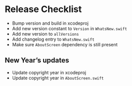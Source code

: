#  Release Checklist

- Bump version and build in xcodeproj
- Add new version constant to `Version` in `WhatsNew.swift`
- Add new version to `allVersions`
- Add changelog entry to `WhatsNew.swift`
- Make sure `AboutScreen` dependency is still present


## New Year’s updates
- Update copyright year in xcodeproj
- Update copyright year in `AboutScreen.swift`
